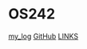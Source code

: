 # OS242

[my_log](https://github.com/Veynnz/os242/blob/main/TXT/mylog.txt)
[GitHub](https://github.com/Veynnz)
[LINKS](https://veynnz.github.io/os242/LINKS/)
